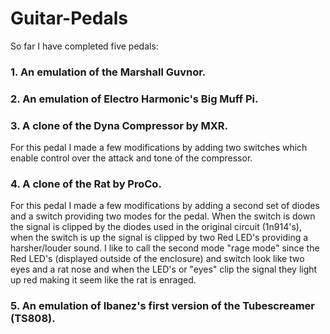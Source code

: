 # Guitar-Pedals
So far I have completed five pedals: 

### 1. An emulation of the Marshall Guvnor.
### 2. An emulation of Electro Harmonic's Big Muff Pi.
### 3. A clone of the Dyna Compressor by MXR. 
For this pedal I made a few modifications by adding two switches which enable control over the attack and tone of the compressor.
### 4. A clone of the Rat by ProCo. 
For this pedal I made a few modifications by adding a second set of diodes and a switch providing two modes for the pedal. When the switch is down the signal is clipped by the diodes used in the original circuit (1n914's), when the switch is up the signal is clipped by two Red LED's providing a harsher/louder sound. I like to call the second mode "rage mode" since the Red LED's (displayed outside of the enclosure) and switch look like two eyes and a rat nose and when the LED's or "eyes" clip the signal they light up red making it seem like the rat is enraged.
### 5. An emulation of Ibanez's first version of the Tubescreamer (TS808).
